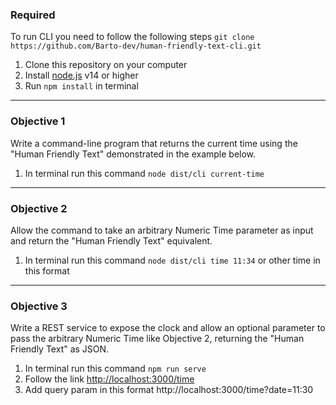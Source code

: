 ### Required

To run CLI you need to follow the following steps `git clone https://github.com/Barto-dev/human-friendly-text-cli.git`
1. Clone this repository on your computer
2. Install [node.js](https://nodejs.org/en/) v14 or higher
3. Run `npm install` in terminal
___
### Objective 1
Write a command-line program that returns the current time using the "Human Friendly Text" demonstrated in the example below.

1. In terminal run this command `node dist/cli current-time`
___
### Objective 2
Allow the command to take an arbitrary Numeric Time parameter as input and return the "Human Friendly Text" equivalent.

1. In terminal run this command `node dist/cli time 11:34` or other time in this format
___
### Objective 3
Write a REST service to expose the clock and allow an optional parameter to pass the arbitrary Numeric Time like Objective 2, returning the "Human Friendly Text" as JSON.

1. In terminal run this command `npm run serve`
2. Follow the link [http://localhost:3000/time](http://localhost:3000/time)
3. Add query param in this format http://localhost:3000/time?date=11:30
